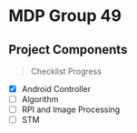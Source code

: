 # MDP Group 49

## Project Components

> Checklist Progress
- [x] Android Controller
- [ ] Algorithm
- [ ] RPI and Image Processing
- [ ] STM
